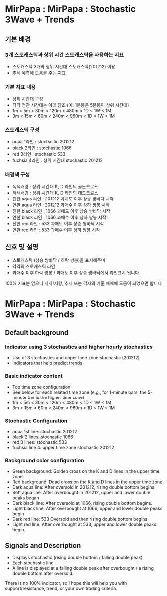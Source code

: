 # MirPapa : MirPapa : Stochastic 3Wave + Trends

## 기본 배경
### 3개 스토캐스틱과 상위 시간 스토캐스틱을 사용하는 지표
- 스토캐스틱 3개와 상위 시간대 스토캐스틱(201212) 이용
- 추세 예측에 도움을 주는 지표


### 기본 지표 내용
- 상위 시간대 구성
- 각각 연관 시간대는 아래 참조 (예: 1분봉은 5분봉이 상위 시간대)
- 1m < 5m < 30m < 120m < 480m < 1D < 1W < 1M
- 3m < 15m < 60m < 240m < 960m < 1D < 1W < 1M

### 스토캐스틱 구성
- aqua 1라인 : stochastic 201212
- black 2라인 : stochastic 1066
- red 3라인 : stochastic 533
- fuchsia 4라인 : 상위 시간대 stochastic 201212

### 배경색 구성
- 녹색배경 : 상위 시간대 K, D 라인의 골든크로스
- 적색배경 : 상위 시간대 K, D 라인의 데드크로스
- 진한 aqua 라인 : 201212 과매도 이후 상승 쌍바닥 시작
- 연한 aqua 라인 : 201212 과매수 이후 상하 쌍봉 시작
- 진한 black 라인 : 1066 과매도 이후 상승 쌍바닥 시작
- 연한 black 라인 : 1066 과매수 이후 상하 쌍봉 시작
- 진한 red 라인 : 533 과매도 이후 상승 쌍바닥 시작
- 연한 red 라인 : 533 과매수 이후 상하 쌍봉 시작

## 신호 및 설명
- 스토캐스틱 (상승 쌍바닥 / 하락 쌍봉)을 표시해주며
- 각각의 스토캐스틱 라인
- 과매수 이후 하락 쌍봉 / 과매도 이후 상승 쌍바닥에서 라인표시 됩니다

100% 지표는 없으니 지지/저항, 추세 또는 각자의 기준 매매에 도움이 되었으면 합니다


# MirPapa : MirPapa : Stochastic 3Wave + Trends

## Default background
### Indicator using 3 stochastics and higher hourly stochastics
- Use of 3 stochastics and upper time zone stochastic (201212)
- Indicators that help predict trends


### Basic indicator content
- Top time zone configuration
- See below for each related time zone (e.g., for 1-minute bars, the 5-minute bar is the higher time zone)
- 1m < 5m < 30m < 120m < 480m < 1D < 1W < 1M
- 3m < 15m < 60m < 240m < 960m < 1D < 1W < 1M

### Stochastic Configuration
- aqua 1st line: stochastic 201212
- black 2 lines: stochastic 1066
- red 3 lines: stochastic 533
- fuchsia line 4: upper time zone stochastic 201212

### Background color configuration
- Green background: Golden cross on the K and D lines in the upper time zone
- Red background: Dead cross on the K and D lines in the upper time zone
- Dark aqua line: After oversold in 201212, rising double bottom begins
- Soft aqua line: After overbought in 201212, upper and lower double peaks began
- Dark black line: After oversold at 1066, rising double bottom begins.
- Light black line: After overbought at 1066, upper and lower double peaks begin
- Dark red line: 533 Oversold and then rising double bottom begins
- Light red line: After overbought at 533, upper and lower double peaks begin.

## Signals and Description
- Displays stochastic (rising double bottom / falling double peak)
- Each stochastic line
- A line is displayed at a falling double peak after overbought / a rising double bottom after oversold.

There is no 100% indicator, so I hope this will help you with support/resistance, trend, or your own trading criteria.